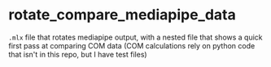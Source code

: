 # rotate_compare_mediapipe_data
 `.mlx` file that rotates mediapipe output, with a nested file that shows a quick first pass at comparing COM data (COM calculations rely on python code that isn't in this repo, but I have test files)
